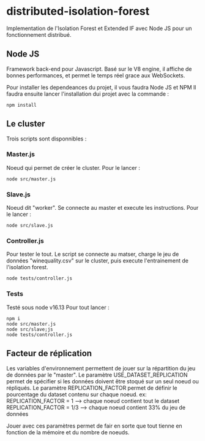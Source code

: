 # distributed-isolation-forest

Implementation de l'Isolation Forest et Extended IF avec Node JS pour un fonctionnement distribué.

## Node JS
Framework back-end pour Javascript. Basé sur le V8 engine, il affiche de bonnes performances, et permet le temps réel grace aux WebSockets.

Pour installer les dependeances du projet, il vous faudra Node JS et NPM
Il faudra ensuite lancer l'installation dui projet avec la commande :
```
npm install
```


## Le cluster
Trois scripts sont disponnibles :

### Master.js
Noeud qui permet de créer le cluster.
Pour le lancer :
```
node src/master.js
```

### Slave.js
Noeud dit "worker". Se connecte au master et execute les instructions.
Pour le lancer :
```
node src/slave.js
```

### Controller.js
Pour tester le tout. Le script se connecte au matser, charge le jeu de données "winequality.csv" sur le cluster, puis execute l'entrainement de l'isolation forest.
```
node tests/controller.js
```


### Tests

Testé sous node v16.13
Pour tout lancer :
```
npm i
node src/master.js
node src/slave;js
node tests/controller.js
```


## Facteur de réplication

Les variables d'environnement permettent de jouer sur la répartition du jeu de données par le "master".
Le paramètre USE_DATASET_REPLICATION permet de spécifier si les données doivent être stoqué sur un seul noeud ou répliqués.
Le paramètre REPLICATION_FACTOR permet de définir le pourcentage du dataset contenu sur chaque noeud.
ex: 
REPLICATION_FACTOR = 1 --> chaque noeud contient tout le dataset
REPLICATION_FACTOR = 1/3 --> chaque noeud contient 33% du jeu de données

Jouer avec ces paramètres permet de fair en sorte que tout tienne en fonction de la mémoire et du nombre de noeuds.